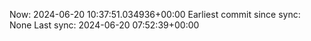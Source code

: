 Now: 2024-06-20 10:37:51.034936+00:00 Earliest commit since sync: None Last sync: 2024-06-20 07:52:39+00:00
